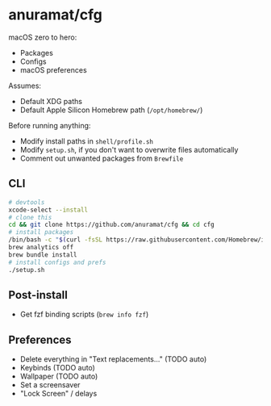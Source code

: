 # anuramat/cfg

macOS zero to hero:
- Packages
- Configs
- macOS preferences

Assumes:
- Default XDG paths
- Default Apple Silicon Homebrew path (`/opt/homebrew/`)

Before running anything:
- Modify install paths in `shell/profile.sh`
- Modify `setup.sh`, if you don't want to overwrite files automatically
- Comment out unwanted packages from `Brewfile`

## CLI
```sh
# devtools
xcode-select --install
# clone this
cd && git clone https://github.com/anuramat/cfg && cd cfg
# install packages
/bin/bash -c "$(curl -fsSL https://raw.githubusercontent.com/Homebrew/install/HEAD/install.sh)"
brew analytics off
brew bundle install
# install configs and prefs
./setup.sh
```

## Post-install
- Get fzf binding scripts (`brew info fzf`)

## Preferences
- Delete everything in "Text replacements..." (TODO auto)
- Keybinds (TODO auto)
- Wallpaper (TODO auto)
- Set a screensaver
- "Lock Screen" / delays
